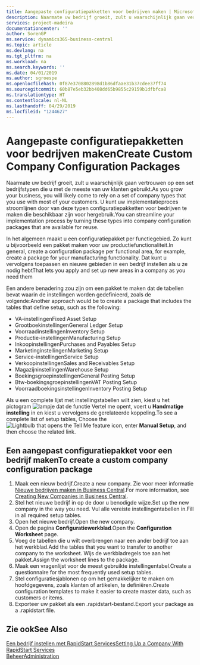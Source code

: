 ```yaml
---
title: Aangepaste configuratiepakketten voor bedrijven maken | Microsoft Docs
description: Naarmate uw bedrijf groeit, zult u waarschijnlijk gaan vertrouwen op een set bedrijfstypen die u met de meeste van uw klanten gebruikt. U kunt uw implementatieproces stroomlijnen door van deze typen configuratiepakketten voor bedrijven te maken die beschikbaar zijn voor hergebruik.
services: project-madeira
documentationcenter: ''
author: SorenGP
ms.service: dynamics365-business-central
ms.topic: article
ms.devlang: na
ms.tgt_pltfrm: na
ms.workload: na
ms.search.keywords: ''
ms.date: 04/01/2019
ms.author: sgroespe
ms.openlocfilehash: 0f87e3708802898d1b86dfaae31b37cdee37ff74
ms.sourcegitcommit: 60b87e5eb32bb408dd65b9855c29159b1dfbfca8
ms.translationtype: HT
ms.contentlocale: nl-NL
ms.lasthandoff: 04/29/2019
ms.locfileid: "1244627"
---
```

# <a name="create-custom-company-configuration-packages"></a><span data-ttu-id="6827f-104">Aangepaste configuratiepakketten voor bedrijven maken</span><span class="sxs-lookup"><span data-stu-id="6827f-104">Create Custom Company Configuration Packages</span></span>
<span data-ttu-id="6827f-105">Naarmate uw bedrijf groeit, zult u waarschijnlijk gaan vertrouwen op een set bedrijfstypen die u met de meeste van uw klanten gebruikt.</span><span class="sxs-lookup"><span data-stu-id="6827f-105">As you grow your business, you will likely come to rely on a set of company types that you use with most of your customers.</span></span> <span data-ttu-id="6827f-106">U kunt uw implementatieproces stroomlijnen door van deze typen configuratiepakketten voor bedrijven te maken die beschikbaar zijn voor hergebruik.</span><span class="sxs-lookup"><span data-stu-id="6827f-106">You can streamline your implementation process by turning these types into company configuration packages that are available for reuse.</span></span>  

<span data-ttu-id="6827f-107">In het algemeen maakt u een configuratiepakket per functiegebied. Zo kunt u bijvoorbeeld een pakket maken voor uw productiefunctionaliteit.</span><span class="sxs-lookup"><span data-stu-id="6827f-107">In general, create a configuration package per functional area, for example, create a package for your manufacturing functionality.</span></span> <span data-ttu-id="6827f-108">Dat kunt u vervolgens toepassen en nieuwe gebieden in een bedrijf instellen als u ze nodig hebt</span><span class="sxs-lookup"><span data-stu-id="6827f-108">That lets you apply and set up new areas in a company as you need them</span></span>  

<span data-ttu-id="6827f-109">Een andere benadering zou zijn om een pakket te maken dat de tabellen bevat waarin de instellingen worden gedefinieerd, zoals de volgende:</span><span class="sxs-lookup"><span data-stu-id="6827f-109">Another approach would be to create a package that includes the tables that define setup, such as the following:</span></span>  

-   <span data-ttu-id="6827f-110">VA-instellingen</span><span class="sxs-lookup"><span data-stu-id="6827f-110">Fixed Asset Setup</span></span>  
-   <span data-ttu-id="6827f-111">Grootboekinstellingen</span><span class="sxs-lookup"><span data-stu-id="6827f-111">General Ledger Setup</span></span>  
-   <span data-ttu-id="6827f-112">Voorraadinstellingen</span><span class="sxs-lookup"><span data-stu-id="6827f-112">Inventory Setup</span></span>  
-   <span data-ttu-id="6827f-113">Productie-instellingen</span><span class="sxs-lookup"><span data-stu-id="6827f-113">Manufacturing Setup</span></span>  
-   <span data-ttu-id="6827f-114">Inkoopinstellingen</span><span class="sxs-lookup"><span data-stu-id="6827f-114">Purchases and Payables Setup</span></span>  
-   <span data-ttu-id="6827f-115">Marketinginstellingen</span><span class="sxs-lookup"><span data-stu-id="6827f-115">Marketing Setup</span></span>  
-   <span data-ttu-id="6827f-116">Service-instellingen</span><span class="sxs-lookup"><span data-stu-id="6827f-116">Service Setup</span></span>  
-   <span data-ttu-id="6827f-117">Verkoopinstellingen</span><span class="sxs-lookup"><span data-stu-id="6827f-117">Sales and Receivables Setup</span></span>  
-   <span data-ttu-id="6827f-118">Magazijninstellingen</span><span class="sxs-lookup"><span data-stu-id="6827f-118">Warehouse Setup</span></span>  
-   <span data-ttu-id="6827f-119">Boekingsgroepinstellingen</span><span class="sxs-lookup"><span data-stu-id="6827f-119">General Posting Setup</span></span>  
-   <span data-ttu-id="6827f-120">Btw-boekingsgroepinstellingen</span><span class="sxs-lookup"><span data-stu-id="6827f-120">VAT Posting Setup</span></span>  
-   <span data-ttu-id="6827f-121">Voorraadboekingsinstellingen</span><span class="sxs-lookup"><span data-stu-id="6827f-121">Inventory Posting Setup</span></span>  

<span data-ttu-id="6827f-122">Als u een complete lijst met instellingstabellen wilt zien, kiest u het pictogram ![lampje dat de functie Vertel me opent](media/ui-search/search_small.png "Vertel me wat u wilt doen"), voert u **Handmatige instelling** in en kiest u vervolgens de gerelateerde koppeling.</span><span class="sxs-lookup"><span data-stu-id="6827f-122">To see a complete list of setup tables, Choose the ![Lightbulb that opens the Tell Me feature](media/ui-search/search_small.png "Tell me what you want to do") icon, enter **Manual Setup**, and then choose the related link.</span></span>  

## <a name="to-create-a-custom-company-configuration-package"></a><span data-ttu-id="6827f-123">Een aangepast configuratiepakket voor een bedrijf maken</span><span class="sxs-lookup"><span data-stu-id="6827f-123">To create a custom company configuration package</span></span>  
1.  <span data-ttu-id="6827f-124">Maak een nieuw bedrijf.</span><span class="sxs-lookup"><span data-stu-id="6827f-124">Create a new company.</span></span> <span data-ttu-id="6827f-125">Zie voor meer informatie [Nieuwe bedrijven maken in Business Central](about-new-company.md).</span><span class="sxs-lookup"><span data-stu-id="6827f-125">For more information, see [Creating New Companies in Business Central](about-new-company.md).</span></span>  
3.  <span data-ttu-id="6827f-126">Stel het nieuwe bedrijf in op de door u benodigde wijze.</span><span class="sxs-lookup"><span data-stu-id="6827f-126">Set up the new company in the way you need.</span></span> <span data-ttu-id="6827f-127">Vul alle vereiste instellingentabellen in.</span><span class="sxs-lookup"><span data-stu-id="6827f-127">Fill in all required setup tables.</span></span>  
4.  <span data-ttu-id="6827f-128">Open het nieuwe bedrijf.</span><span class="sxs-lookup"><span data-stu-id="6827f-128">Open the new company.</span></span>
5. <span data-ttu-id="6827f-129">Open de pagina **Configuratiewerkblad**.</span><span class="sxs-lookup"><span data-stu-id="6827f-129">Open the **Configuration Worksheet** page.</span></span>  
6.  <span data-ttu-id="6827f-130">Voeg de tabellen die u wilt overbrengen naar een ander bedrijf toe aan het werkblad.</span><span class="sxs-lookup"><span data-stu-id="6827f-130">Add the tables that you want to transfer to another company to the worksheet.</span></span> <span data-ttu-id="6827f-131">Wijs de werkbladregels toe aan het pakket.</span><span class="sxs-lookup"><span data-stu-id="6827f-131">Assign the worksheet lines to the package.</span></span>  
7.  <span data-ttu-id="6827f-132">Maak een vragenlijst voor de meest gebruikte instellingentabel.</span><span class="sxs-lookup"><span data-stu-id="6827f-132">Create a questionnaire for the most frequently used setup tables.</span></span>  
8.  <span data-ttu-id="6827f-133">Stel configuratiesjablonen op om het gemakkelijker te maken om hoofdgegevens, zoals klanten of artikelen, te definiëren.</span><span class="sxs-lookup"><span data-stu-id="6827f-133">Create configuration templates to make it easier to create master data, such as customers or items.</span></span>  
9.  <span data-ttu-id="6827f-134">Exporteer uw pakket als een .rapidstart-bestand.</span><span class="sxs-lookup"><span data-stu-id="6827f-134">Export your package as a .rapidstart file.</span></span>  

## <a name="see-also"></a><span data-ttu-id="6827f-135">Zie ook</span><span class="sxs-lookup"><span data-stu-id="6827f-135">See Also</span></span>  
[<span data-ttu-id="6827f-136">Een bedrijf instellen met RapidStart Services</span><span class="sxs-lookup"><span data-stu-id="6827f-136">Setting Up a Company With RapidStart Services</span></span>](admin-set-up-a-company-with-rapidstart.md)  
[<span data-ttu-id="6827f-137">Beheer</span><span class="sxs-lookup"><span data-stu-id="6827f-137">Administration</span></span>](admin-setup-and-administration.md)
